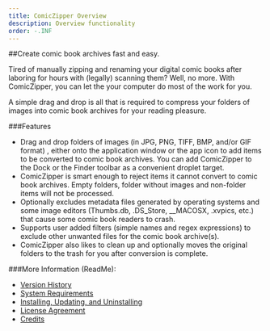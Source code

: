 ```yaml
---
title: ComicZipper Overview
description: Overview functionality
order: -.INF
---
```


##Create comic book archives fast and easy.

Tired of manually zipping and renaming your digital comic books after laboring for hours with (legally) scanning them? Well, no more. With ComicZipper, you can let the your computer do most of the work for you.

A simple drag and drop is all that is required to compress your folders of images into comic book archives for your reading pleasure.

###Features

* Drag and drop folders of images (in JPG, PNG, TIFF, BMP, and/or GIF format) , either onto the application window or the app icon to add items to be converted to comic book archives. You can add ComicZipper to the Dock or the Finder toolbar as a convenient droplet target.
* ComicZipper is smart enough to reject items it cannot convert to comic book archives. Empty folders, folder without images and non-folder items will not be processed.
* Optionally excludes metadata files generated by operating systems and some image editors (Thumbs.db, .DS_Store, __MACOSX, .xvpics, etc.) that cause some comic book readers to crash.
* Supports user added filters (simple names and regex expressions) to exclude other unwanted files for the comic book archive(s).
* ComicZipper also likes to clean up and optionally moves the original folders to the trash for you after conversion is complete.

###More Information (ReadMe):

- [Version History](readme-versions.html)
- [System Requirements](readme-sysreq.html)
- [Installing, Updating, and Uninstalling](readme-install.html)
- [License Agreement](readme-license.html)
- [Credits](readme-credits.html)